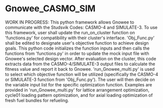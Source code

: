 # Gnowee_CASMO_SIM
WORK IN PROGRESS:
This python framework allows Gnowee to communicate with the Studsvik Codes: CASMO-4 and SIMULATE-3.
To use this framework, user shall update the run_on_cluster function on 'functions.py' for compatibility with their cluster's interface. 
'Obj_Func.py' shall be edited to designate user's objective function to achieve design goals. This python code initializes the function inputs and then calls the functions from 'functions.py' in order to update the mock input file with Gnowee's selected design vector. After evaluation on the cluster, this code extracts data from the CASMO-4/SIMULATE-3 output files to calculate the fitness value and report it back to Gnowee.
'run_Gnowee_multi.py' is used to select which objective function will be utilized (specifically the CASMO-4 or SIMULATE-3 function from 'Obj_Func.py'). The user will then decide on the variable input list for the specific optimization function. Examples are provided in 'run_Gnowee_multi.py' for lattice arrangement optimization, cycle01 loading pattern optimization, and for axial loading optimization of fresh fuel bundles for refueling.
